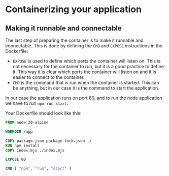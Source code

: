 # Containerizing your application

## Making it runnable and connectable

The last step of preparing the container is to make it runnable and connectable. This is done by defining the `CMD` and `EXPOSE` instructions in the Dockerfile.

- `EXPOSE` is used to define which ports the container will listen on. This is not necessary for the container to run, but it is a good practice to define it. This way it is clear which ports the container will listen on and it is easier to connect to the container.
- `CMD` is the command that is run when the container is started. This can be anything, but in our case it is the command to start the application.

In our case the application runs on port 80, and to run the node application we have to run `npm run start`.

Your Dockerfile should look like this:

```Dockerfile
FROM node:20-alpine

WORKDIR /app

COPY package.json package-lock.json ./
RUN npm install
COPY index.mjs ./index.mjs

EXPOSE 80

CMD [ "npm", "run", "start" ]
```
